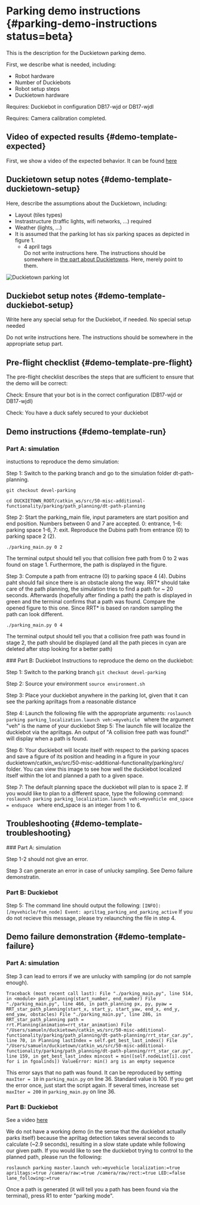 # Parking demo instructions {#parking-demo-instructions status=beta}

This is the description for the Duckietown parking demo.

First, we describe what is needed, including:

* Robot hardware
* Number of Duckiebots
* Robot setup steps
* Duckietown hardware

<div class='requirements' markdown="1">

Requires: Duckiebot in configuration DB17-wjd or DB17-wjdl

Requires: Camera calibration completed. 

</div>

## Video of expected results {#demo-template-expected}

First, we show a video of the expected behavior. It can be found
[here](https://youtu.be/dS-TWh8cGXk)


## Duckietown setup notes {#demo-template-duckietown-setup}

Here, describe the assumptions about the Duckietown, including:

* Layout (tiles types)
* Instrastructure (traffic lights, wifi networks, ...) required
* Weather (lights, ...)
* It is assumed that the parking lot has six parking spaces as depicted in figure 1.
  * 4 april tags				
    Do not write instructions here. The instructions should be somewhere in [the part about Duckietowns](#duckietowns). Here, merely point to them.

![Duckietown parking lot](https://raw.githubusercontent.com/duckietown/Software/devel-parking/catkin_ws/src/50-misc-additional-functionality/parking/report/map_0_1.png "Duckietown parking lot")


## Duckiebot setup notes {#demo-template-duckiebot-setup}

Write here any special setup for the Duckiebot, if needed.
No special setup needed

Do not write instructions here. The instructions should be somewhere in the appropriate setup part.


## Pre-flight checklist {#demo-template-pre-flight}

The pre-flight checklist describes the steps that are sufficient to
ensure that the demo will be correct:

Check: Ensure that your bot is in the correct configuration (DB17-wjd or DB17-wjdl)

Check: You have a duck safely secured to your duckiebot

## Demo instructions {#demo-template-run}
### Part A: simulation
instuctions to reproduce the demo simulation:

Step 1: Switch to the parking branch and go to the simulation folder dt-path-planning.

`git checkout devel-parking`

`cd DUCKIETOWN_ROOT/catkin_ws/src/50-misc-additional-functionality/parking/path_planning/dt-path-planning`

Step 2: Start the parking_main file, input parameters are start position and end position. Numbers between 0 and 7 are accepted. 0: entrance, 1-6: parking space 1-6, 7: exit. Reproduce the Dubins path from entrance (0) to parking space 2 (2). 

`./parking_main.py 0 2`

The terminal output should tell you that collision free path from 0 to 2 was found on stage 1. Furthermore, the path is displayed in the figure.

Step 3: Compute a path from entracne (0) to parking space 4 (4). Dubins paht should fail since there is an obstacle along the way. RRT* should take care of the path planning, the simulation tries to find a path for ~ 20 seconds. Afterwards (hopefully after finding a path) the path is displayed in green and the terminal confirms that a path was found. Compare the opened figure to this one. Since RRT* is based on random sampling the path can look different. 

`./parking_main.py 0 4`

The terminal output should tell you that a collision free path was found in stage 2, the path should be displayed (and all the path pieces in cyan are deleted after stop looking for a better path) 


### Part B: Duckiebot
Instructions to reproduce the demo on the duckiebot:

Step 1: Switch to the parking branch 
`git checkout devel-parking`

Step 2: Source your environment
`source environment.sh`

Step 3: Place your duckiebot anywhere in the parking lot, given that it can see the parking apriltags from a reasonable distance

Step 4: Launch the following file with the appropriate arguments:
`roslaunch parking parking_localization.launch veh:=myvehicle ` where the argument "veh" is the name of your duckiebot
Step 5: The launch file will localize the duckiebot via the apriltags. An output of "A collision free path was found!" will display when a path is found.

Step 6: Your duckiebot will locate itself with respect to the parking spaces and save a figure of its position and heading in a figure in your duckietown/catkin_ws/src/50-misc-additional-functionality/parking/src/ folder. You can view this image to see how well the duckiebot localized itself within the lot and planned a path to a given space.

Step 7: The default planning space the duckiebot will plan to is space 2. If you would like to plan to a different space, type the following command: `roslaunch parking parking_localization.launch veh:=myvehicle end_space = endspace `  where end_space is an integer from 1 to 6. 

## Troubleshooting {#demo-template-troubleshooting}

### Part A: simulation 

Step 1-2 should not give an error. 

Step 3 can generate an error in case of unlucky sampling. See Demo failure demonstratin.

### Part B: Duckiebot

Step 5: The command line should output the following:
`[INFO]: [/myvehicle/fsm_node] Event: apriltag_parking_and_parking_active`
If you do not recieve this message, please try relaunching the file in step 4. 

## Demo failure demonstration {#demo-template-failure}

### Part A: simulation
Step 3 can lead to errors if we are unlucky with sampling (or do not sample enough).

`Traceback (most recent call last):
  File "./parking_main.py", line 514, in <module>
    path_planning(start_number, end_number)
  File "./parking_main.py", line 466, in path_planning
    px, py, pyaw = RRT_star_path_planning(start_x, start_y, start_yaw, end_x, end_y, end_yaw, obstacles)
  File "./parking_main.py", line 286, in RRT_star_path_planning
    path = rrt.Planning(animation=rrt_star_animation)
  File "/Users/samueln/duckietown/catkin_ws/src/50-misc-additional-functionality/parking/path_planning/dt-path-planning/rrt_star_car.py", line 70, in Planning
    lastIndex = self.get_best_last_index()
  File "/Users/samueln/duckietown/catkin_ws/src/50-misc-additional-functionality/parking/path_planning/dt-path-planning/rrt_star_car.py", line 159, in get_best_last_index
    mincost = min([self.nodeList[i].cost for i in fgoalinds])
ValueError: min() arg is an empty sequence`

This error says that no path was found. It can be reproduced by setting `maxIter = 10` in `parking_main.py` on line 36. Standard value is 100. If you get the error once, just start the script again. If several times, increase set `maxIter = 200` in `parking_main.py` on line 36.


### Part B: Duckiebot
See a video [here](https://youtu.be/dsp-9IumGTs)

We do not have a working demo (in the sense that the duckiebot actually parks itself) because the apriltag detection takes several seconds to calculate (~2.9 seconds), resulting in a slow state update while following our given path. If you would like to see the duckiebot trying to control to the planned path, please run the following: 

`roslaunch parking master.launch veh:=myvehicle localization:=true apriltags:=true /camera/raw:=true /camera/raw/rect:=true LED:=false lane_following:=true`

Once a path is generated (it will tell you a path has been found via the terminal), press R1 to enter "parking mode".